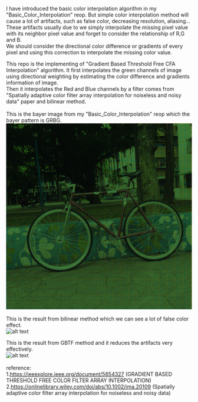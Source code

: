 I have introduced the basic color interpolation algorithm in my "Basic_Color_Interpolation" reop. But simple color interpolation method will cause a lot of artifacts, such as false color, decreasing resolution, aliasing... <br />
These artifacts usually due to we simply interpolate the missing pixel value with its neighbor pixel value and forget to consider the relationship of R,G and B. <br />
We should consider the directional color difference or gradients of every pixel and using this correction to interpolate the missing color value. <br />

This repo is the implementing of "Gradient Based Threshold Free CFA Interpolation" algorithm. It first interpolates the green channels of image using directional weighting by estimating the color difference and gradients information of image.<br />
Then it interpolates the Red and Blue channels by a filter comes from "Spatially adaptive color filter array interpolation for noiseless and noisy data" paper and bilinear method.<br />
<br />
This is the bayer image from my "Basic_Color_Interpolation" reop which the bayer pattern is GRBG.<br />
![alt text](https://raw.githubusercontent.com/RayXie29/GBTF_Color_Interpolation/master/imgs/bayer_pattern_img.bmp)

This is the result from bilinear method which we can see a lot of false color effect.<br />
![alt text](https://raw.githubusercontent.com/RayXie29/GBTF_Color_Interpolation/master/imgs/Bilinear_example.bmp)

This is the result from GBTF method and it reduces the artifacts very effectively.<br />
![alt text](https://raw.githubusercontent.com/RayXie29/GBTF_Color_Interpolation/master/imgs/GBTF_example.bmp)
<br />
<br />
reference:<br />
1.https://ieeexplore.ieee.org/document/5654327 (GRADIENT BASED THRESHOLD FREE COLOR FILTER ARRAY INTERPOLATION)<br />
2.https://onlinelibrary.wiley.com/doi/abs/10.1002/ima.20109 (Spatially adaptive color filter array interpolation for noiseless and noisy data)<br />